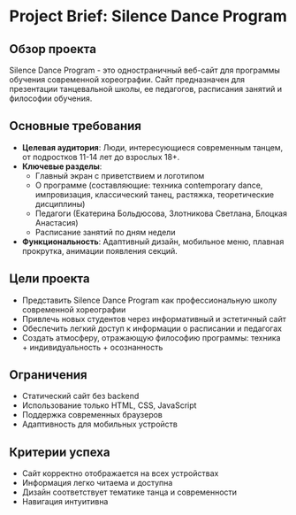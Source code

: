 # Project Brief: Silence Dance Program

## Обзор проекта
Silence Dance Program - это одностраничный веб-сайт для программы обучения современной хореографии. Сайт предназначен для презентации танцевальной школы, ее педагогов, расписания занятий и философии обучения.

## Основные требования
- **Целевая аудитория**: Люди, интересующиеся современным танцем, от подростков 11-14 лет до взрослых 18+.
- **Ключевые разделы**:
  - Главный экран с приветствием и логотипом
  - О программе (составляющие: техника contemporary dance, импровизация, классический танец, растяжка, теоретические дисциплины)
  - Педагоги (Екатерина Больдюсова, Злотникова Светлана, Блоцкая Анастасия)
  - Расписание занятий по дням недели
- **Функциональность**: Адаптивный дизайн, мобильное меню, плавная прокрутка, анимации появления секций.

## Цели проекта
- Представить Silence Dance Program как профессиональную школу современной хореографии
- Привлечь новых студентов через информативный и эстетичный сайт
- Обеспечить легкий доступ к информации о расписании и педагогах
- Создать атмосферу, отражающую философию программы: техника + индивидуальность + осознанность

## Ограничения
- Статический сайт без backend
- Использование только HTML, CSS, JavaScript
- Поддержка современных браузеров
- Адаптивность для мобильных устройств

## Критерии успеха
- Сайт корректно отображается на всех устройствах
- Информация легко читаема и доступна
- Дизайн соответствует тематике танца и современности
- Навигация интуитивна
